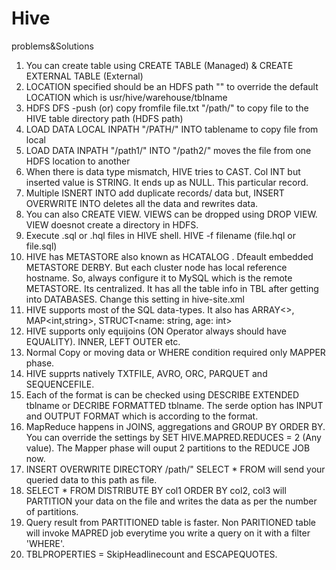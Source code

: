 # Hive
problems&amp;Solutions


1) You can create table using CREATE TABLE (Managed) & CREATE EXTERNAL TABLE (External) 
2) LOCATION specified should be an HDFS path "" to override the default LOCATION which is usr/hive/warehouse/tblname
3) HDFS DFS -push (or) copy fromfile file.txt "/path/" to copy file to the HIVE table directory path (HDFS path)
4) LOAD DATA LOCAL INPATH "/PATH/" INTO tablename to copy file from local
5) LOAD DATA INPATH "/path1/" INTO "/path2/" moves the file from one HDFS location to another
6) When there is data type mismatch, HIVE tries to CAST. Col INT but inserted value is STRING. It ends up as NULL. This particular record.
7) Multiple ISNERT INTO add duplicate records/ data but, INSERT OVERWRITE INTO deletes all the data and rewrites data.
8) You can also CREATE VIEW. VIEWS can be dropped using DROP VIEW. VIEW doesnot create a directory in HDFS.
9) Execute .sql or .hql files in HIVE shell. HIVE -f  filename (file.hql or file.sql)
10) HIVE has METASTORE also known as HCATALOG . Dfeault embedded METASTORE DERBY. But each cluster node has local reference hostname. So, always configure it to MySQL which is the remote METASTORE. Its centralized. It has all the table info in TBL after getting into DATABASES. Change this setting in hive-site.xml
11) HIVE supports most of the SQL data-types. It also has ARRAY<>, MAP<int,string>, STRUCT<name: string, age: int>
12) HIVE supports only equijoins (ON Operator always should have EQUALITY). INNER, LEFT OUTER etc.
13) Normal Copy or moving data or WHERE condition required only MAPPER phase.
14) HIVE supprts natively TXTFILE, AVRO, ORC, PARQUET and SEQUENCEFILE.
15) Each of the format is can be checked using DESCRIBE EXTENDED tblname or DECRIBE FORMATTED tblname. The serde option has INPUT and OUTPUT FORMAT  which is according to the format.
16) MapReduce happens in JOINS, aggregations and GROUP BY ORDER BY. You can override the settings by SET HIVE.MAPRED.REDUCES = 2 (Any value). The Mapper phase will ouput 2 partitions to the REDUCE JOB now.
17) INSERT OVERWRITE DIRECTORY /path/"
    SELECT * FROM will send your queried data to this path as file.
14) SELECT * FROM DISTRIBUTE BY col1 ORDER BY col2, col3 will PARTITION your data on the file and writes the data as per the number of partitions.
15) Query result from PARTITIONED table is faster. Non PARITIONED table will invoke MAPRED job everytime you write a query on it with a filter 'WHERE'.
16) TBLPROPERTIES = SkipHeadlinecount and ESCAPEQUOTES.
